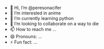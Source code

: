- 👋 Hi, I’m @peresonacifer
- 👀 I’m interested in anime
- 🌱 I’m currently learning python
- 💞️ I’m looking to collaborate on a way to die
- 📫 How to reach me ...
- 😄 Pronouns: ...
- ⚡ Fun fact: ...

<!---
peresonacifer/peresonacifer is a ✨ special ✨ repository because its `README.md` (this file) appears on your GitHub profile.
You can click the Preview link to take a look at your changes.
--->
